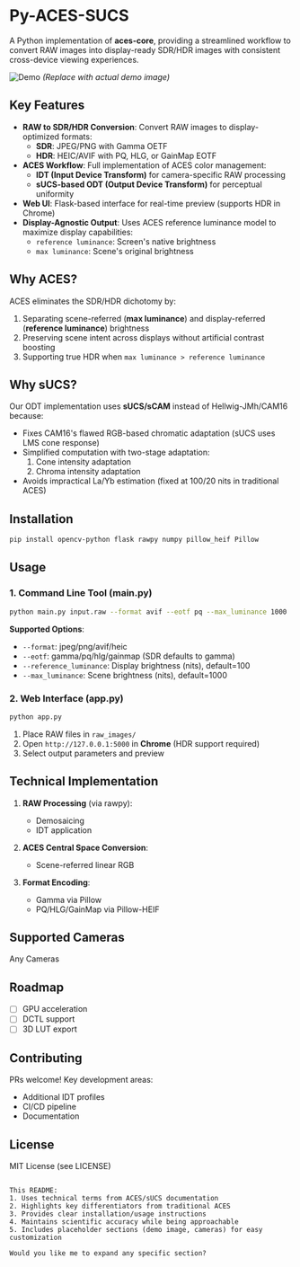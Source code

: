 
# Py-ACES-SUCS

A Python implementation of **aces-core**, providing a streamlined workflow to convert RAW images into display-ready SDR/HDR images with consistent cross-device viewing experiences.

![Demo](https://via.placeholder.com/800x400.png?text=HDR/SDR+Comparison+Demo)
*(Replace with actual demo image)*

## Key Features
- **RAW to SDR/HDR Conversion**: Convert RAW images to display-optimized formats:
  - **SDR**: JPEG/PNG with Gamma OETF
  - **HDR**: HEIC/AVIF with PQ, HLG, or GainMap EOTF
- **ACES Workflow**: Full implementation of ACES color management:
  - **IDT (Input Device Transform)** for camera-specific RAW processing
  - **sUCS-based ODT (Output Device Transform)** for perceptual uniformity
- **Web UI**: Flask-based interface for real-time preview (supports HDR in Chrome)
- **Display-Agnostic Output**: Uses ACES reference luminance model to maximize display capabilities:
  - `reference luminance`: Screen's native brightness
  - `max luminance`: Scene's original brightness

## Why ACES?
ACES eliminates the SDR/HDR dichotomy by:
1. Separating scene-referred (**max luminance**) and display-referred (**reference luminance**) brightness
2. Preserving scene intent across displays without artificial contrast boosting
3. Supporting true HDR when `max luminance > reference luminance`

## Why sUCS?
Our ODT implementation uses **sUCS/sCAM** instead of Hellwig-JMh/CAM16 because:
- Fixes CAM16's flawed RGB-based chromatic adaptation (sUCS uses LMS cone response)
- Simplified computation with two-stage adaptation:
  1. Cone intensity adaptation
  2. Chroma intensity adaptation
- Avoids impractical La/Yb estimation (fixed at 100/20 nits in traditional ACES)

## Installation
```bash
pip install opencv-python flask rawpy numpy pillow_heif Pillow
```

## Usage
### 1. Command Line Tool (main.py)
```bash
python main.py input.raw --format avif --eotf pq --max_luminance 1000
```
**Supported Options**:
- `--format`: jpeg/png/avif/heic
- `--eotf`: gamma/pq/hlg/gainmap (SDR defaults to gamma)
- `--reference_luminance`: Display brightness (nits), default=100
- `--max_luminance`: Scene brightness (nits), default=1000

### 2. Web Interface (app.py)
```bash
python app.py
```
1. Place RAW files in `raw_images/`
2. Open `http://127.0.0.1:5000` in **Chrome** (HDR support required)
3. Select output parameters and preview

## Technical Implementation
1. **RAW Processing** (via rawpy):
   - Demosaicing
   - IDT application
2. **ACES Central Space Conversion**:
   - Scene-referred linear RGB

3. **Format Encoding**:
   - Gamma  via Pillow
   - PQ/HLG/GainMap via Pillow-HEIF

## Supported Cameras
Any Cameras

## Roadmap
- [ ] GPU acceleration
- [ ] DCTL support
- [ ] 3D LUT export

## Contributing
PRs welcome! Key development areas:
- Additional IDT profiles
- CI/CD pipeline
- Documentation

## License
MIT License (see LICENSE)
``` 

This README:
1. Uses technical terms from ACES/sUCS documentation
2. Highlights key differentiators from traditional ACES
3. Provides clear installation/usage instructions
4. Maintains scientific accuracy while being approachable
5. Includes placeholder sections (demo image, cameras) for easy customization

Would you like me to expand any specific section?

